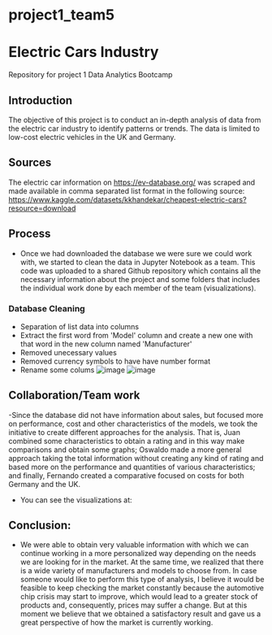 # project1_team5
# Electric Cars Industry
Repository for project 1 Data Analytics Bootcamp

## Introduction 
The objective of this project is to conduct an in-depth analysis of data from the electric car industry to identify patterns or trends. The data is limited to low-cost electric vehicles in the UK and Germany. 

## Sources 

The electric car information on https://ev-database.org/ was scraped and made available in comma separated list format in the following source: https://www.kaggle.com/datasets/kkhandekar/cheapest-electric-cars?resource=download

## Process
- Once we had downloaded the database we were sure we could work with, we started to clean the data in Jupyter Notebook as a team. This code was uploaded to a shared Github repository which contains all the necessary information about the project and some folders that includes the individual work done by each member of the team (visualizations).

### Database Cleaning
- Separation of list data into columns
- Extract the first word from 'Model' column and create a new one with that word in the new column named 'Manufacturer'
- Removed unecessary values
- Removed currency symbols to have have number format
- Rename some colums 
![image](https://github.com/juanreyes97/project1_team5/assets/127918227/4c3d742c-b28f-4454-afd0-320e3e8d9a73)
![image](https://github.com/juanreyes97/project1_team5/assets/127918227/8ef98fda-62f3-46ff-8609-7fceffdedaa6)

## Collaboration/Team work
-Since the database did not have information about sales, but focused more on performance, cost and other characteristics of the models, we took the initiative to create different approaches for the analysis. That is, Juan combined some characteristics to obtain a rating and in this way make comparisons and obtain some graphs; Oswaldo made a more general approach taking the total information without creating any kind of rating and based more on the performance and quantities of various characteristics; and finally, Fernando created a comparative focused on costs for both Germany and the UK. 

- You can see the visualizations at:

## Conclusion:
- We were able to obtain very valuable information with which we can continue working in a more personalized way depending on the needs we are looking for in the market. At the same time, we realized that there is a wide variety of manufacturers and models to choose from. In case someone would like to perform this type of analysis, I believe it would be feasible to keep checking the market constantly because the automotive chip crisis may start to improve, which would lead to a greater stock of products and, consequently, prices may suffer a change. But at this moment we believe that we obtained a satisfactory result and gave us a great perspective of how the market is currently working.
